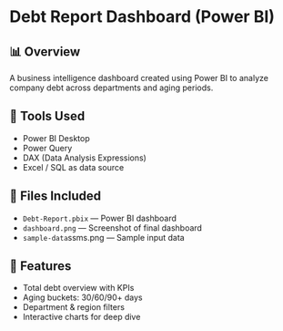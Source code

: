 # Debt Report Dashboard (Power BI)

## 📊 Overview
A business intelligence dashboard created using Power BI to analyze company debt across departments and aging periods.

## 🔧 Tools Used
- Power BI Desktop
- Power Query
- DAX (Data Analysis Expressions)
- Excel / SQL as data source

## 📁 Files Included
- `Debt-Report.pbix` — Power BI dashboard
- `dashboard.png` — Screenshot of final dashboard
- `sample-data`ssms.png — Sample input data

## 🚀 Features
- Total debt overview with KPIs
- Aging buckets: 30/60/90+ days
- Department & region filters
- Interactive charts for deep dive
